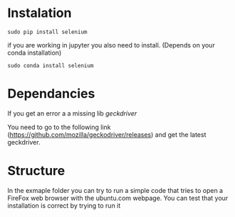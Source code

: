 # Instalation

```
sudo pip install selenium
```

if you are working in jupyter you also need to install. (Depends on your conda installation)
```
sudo conda install selenium
```
# Dependancies 

If you get an error a a missing lib *geckdriver*

You need to go to the following link (https://github.com/mozilla/geckodriver/releases) and get the latest geckdriver.

# Structure

In the exmaple folder you can try to run a simple code that tries to open a FireFox web browser with the ubuntu.com webpage. You can test that your installation is correct by trying to run it
